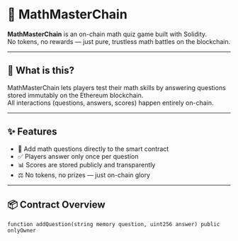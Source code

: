 # 🧠 MathMasterChain  
  
**MathMasterChain** is an on-chain math quiz game built with Solidity.  
No tokens, no rewards — just pure, trustless math battles on the blockchain.  

---

## 🚀 What is this? 

MathMasterChain lets players test their math skills by answering questions stored immutably on the Ethereum blockchain.  
All interactions (questions, answers, scores) happen entirely on-chain.  

---

## ✨ Features
 
- 🧮 Add math questions directly to the smart contract
- ✅ Players answer only once per question
- 📊 Scores are stored publicly and transparently
- ⚖️ No tokens, no prizes — just on-chain glory

---

## 📦 Contract Overview

```solidity
function addQuestion(string memory question, uint256 answer) public onlyOwner
